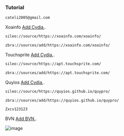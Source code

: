 ### Tutorial
```bash
cateli2005@gmail.com
```
Xoainfo [Add Cydia](https://cydia.saurik.com/api/share#?source=https://xoainfo.com/xoainfo/),.
```bash
sileo://source/https://xoainfo.com/xoainfo/
```
```bash
zbra://sources/add/https://xoainfo.com/xoainfo/
```
Touchsprite [Add Cydia](https://cydia.saurik.com/api/share#?source=https://apt.touchsprite.com/),.

```bash
sileo://source/https://apt.touchsprite.com/
```
```bash
zbra://sources/add/https://apt.touchsprite.com/
```
Quyios [Add Cydia](https://cydia.saurik.com/api/share#?source=https://quyios.github.io/quypro/),.

```bash
sileo://source/https://quyios.github.io/quypro/
```
```bash
zbra://sources/add/https://quyios.github.io/quypro/
```
```bash
Zxcv123123
```
BVN [Add BVN](https://bvnsupport.github.io/),.

![image](https://github.com/user-attachments/assets/5655b903-7eea-4f2b-81b7-b6ce417d8c2a)
